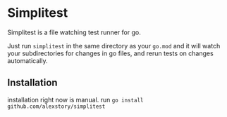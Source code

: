 # Simplitest

Simplitest is a file watching test runner for go.

Just run `simplitest` in the same directory as your `go.mod` and it will watch your subdirectories for changes in go files, and rerun tests on changes automatically.

## Installation

installation right now is manual. run `go install github.com/alexstory/simplitest`
